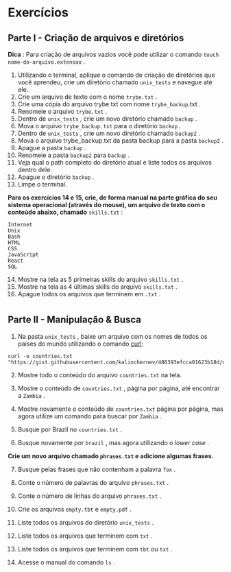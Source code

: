 # Exercícios

## Parte I - Criação de arquivos e diretórios

__Dica__ : Para criação de arquivos vazios você pode utilizar o comando ```touch nome-do-arquivo.extensao``` .

1. Utilizando o terminal, aplique o comando de criação de diretórios que você aprendeu, crie um diretório chamado ```unix_tests``` e navegue até ele.
2. Crie um arquivo de texto com o nome ```trybe.txt``` .
3. Crie uma cópia do arquivo trybe.txt com nome ```trybe_backup```.txt .
4. Renomeie o arquivo ```trybe.txt``` .
5. Dentro de ```unix_tests``` , crie um novo diretório chamado ```backup``` .
6. Mova o arquivo ```trybe_backup.txt``` para o diretório ```backup``` .
7. Dentro de ```unix_tests``` , crie um novo diretório chamado ```backup2``` .
8. Mova o arquivo trybe_backup.txt da pasta backup para a pasta ```backup2``` .
9. Apague a pasta ```backup``` .
10. Renomeie a pasta ```backup2``` para ```backup``` .
11. Veja qual o path completo do diretório atual e liste todos os arquivos dentro dele.
12. Apague o diretório ```backup``` .
13. Limpe o terminal.

__Para os exercícios 14 e 15, crie, de forma manual na parte gráfica do seu sistema operacional (através do mouse), um arquivo de texto com o conteúdo abaixo, chamado__ ```skills.txt``` :
```
Internet
Unix
Bash
HTML
CSS
JavaScript
React
SQL
```
14. Mostre na tela as 5 primeiras skills do arquivo ```skills.txt``` .
15. Mostre na tela as 4 últimas skills do arquivo ```skills.txt``` .
16. Apague todos os arquivos que terminem em ```.txt``` .

#

## Parte II - Manipulação & Busca

1. Na pasta ```unix_tests``` , baixe um arquivo com os nomes de todos os países do mundo utilizando o comando [curl](https://linux.die.net/man/1/curl):

```
curl -o countries.txt "https://gist.githubusercontent.com/kalinchernev/486393efcca01623b18d/raw/daa24c9fea66afb7d68f8d69f0c4b8eeb9406e83/countries"
```

2. Mostre todo o conteúdo do arquivo ```countries.txt``` na tela.

3. Mostre o conteúdo de ```countries.txt``` , página por página, até encontrar a ```Zambia``` .

4. Mostre novamente o conteúdo de ```countries.txt``` página por página, mas agora utilize um comando para buscar por ```Zambia``` .

5. Busque por Brazil no ```countries.txt``` .

6. Busque novamente por ```brazil``` , mas agora utilizando o _lower case_ .

__Crie um novo arquivo chamado ```phrases.txt``` e adicione algumas frases.__

7. Busque pelas frases que não contenham a palavra ```fox``` .

8. Conte o número de palavras do arquivo ```phrases.txt``` .

9. Conte o número de linhas do arquivo ```phrases.txt``` .

10. Crie os arquivos ```empty.tbt``` e ```empty.pdf``` .

11. Liste todos os arquivos do diretório ```unix_tests``` .

12. Liste todos os arquivos que terminem com ```txt``` .

13. Liste todos os arquivos que terminem com ```tbt``` ou ```txt``` .

14. Acesse o manual do comando ```ls``` .
